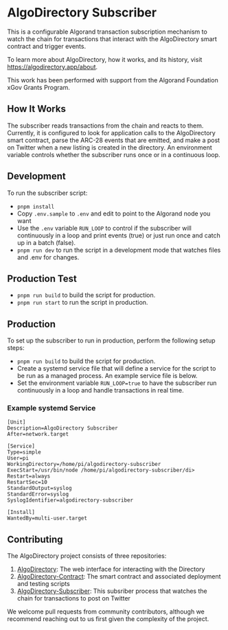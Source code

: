 # AlgoDirectory Subscriber

This is a configurable Algorand transaction subscription mechanism to watch the chain for transactions that interact with the AlgoDirectory smart contract and trigger events.

To learn more about AlgoDirectory, how it works, and its history, visit <https://algodirectory.app/about>.

This work has been performed with support from the Algorand Foundation xGov Grants Program.

## How It Works

The subscriber reads transactions from the chain and reacts to them. Currently, it is configured to look for application calls to the AlgoDirectory smart contract, parse the ARC-28 events that are emitted, and make a post on Twitter when a new listing is created in the directory. An environment variable controls whether the subscriber runs once or in a continuous loop.

## Development

To run the subscriber script:

- `pnpm install`
- Copy `.env.sample` to `.env` and edit to point to the Algorand node you want
- Use the `.env` variable `RUN_LOOP` to control if the subscriber will continuously in a loop and print events (true) or just run once and catch up in a batch (false).
- `pnpm run dev` to run the script in a development mode that watches files and .env for changes.

## Production Test

- `pnpm run build` to build the script for production.
- `pnpm run start` to run the script in production.

## Production

To set up the subscriber to run in production, perform the following setup steps:

- `pnpm run build` to build the script for production.
- Create a systemd service file that will define a service for the script to be run as a managed process. An example service file is below.
- Set the environment variable `RUN_LOOP=true` to have the subscriber run continuously in a loop and handle transactions in real time.

### Example systemd Service

```service
[Unit]
Description=AlgoDirectory Subscriber
After=network.target

[Service]
Type=simple
User=pi
WorkingDirectory=/home/pi/algodirectory-subscriber
ExecStart=/usr/bin/node /home/pi/algodirectory-subscriber/di>
Restart=always
RestartSec=10
StandardOutput=syslog
StandardError=syslog
SyslogIdentifier=algodirectory-subscriber

[Install]
WantedBy=multi-user.target
```

## Contributing

The AlgoDirectory project consists of three repositories:

1. [AlgoDirectory](https://github.com/SilentRhetoric/AlgoDirectory): The web interface for interacting with the Directory
2. [AlgoDirectory-Contract](https://github.com/SilentRhetoric/AlgoDirectory-Contract): The smart contract and associated deployment and testing scripts
3. [AlgoDirectory-Subscriber](https://github.com/SilentRhetoric/AlgoDirectory-Subscriber): This subsriber process that watches the chain for transactions to post on Twitter

We welcome pull requests from community contributors, although we recommend reaching out to us first given the complexity of the project.

